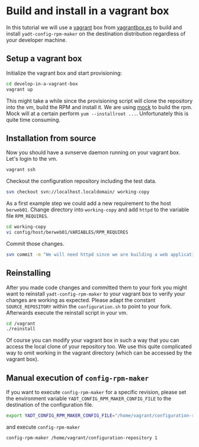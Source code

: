 # Build and install in a vagrant box

In this tutorial we will use a [vagrant](http://www.vagrantup.com/) box from [vagrantbox.es](http://vagrantbox.es/) to
build and install `yadt-config-rpm-maker` on the destination distribution regardless of your developer machine.

## Setup a vagrant box

Initialize the vagrant box and start provisioning:
```bash
cd develop-in-a-vagrant-box
vagrant up
```
This might take a while since the provisioning script will clone the repository into the vm, build the RPM and
install it. We are using [mock](http://fedoraproject.org/wiki/Projects/Mock) to build the rpm.
Mock will at a certain perform `yum --installroot ...`. Unfortunately this is quite time consuming.

## Installation from source

Now you should have a svnserve daemon running on your vagrant box.
Let's login to the vm.
```bash
vagrant ssh
```

Checkout the configuration repository including the test data.
```bash
svn checkout svn://localhost.localdomain/ working-copy
```

As a first example step we could add a new requirement to the host `berweb01`.
Change directory into `working-copy` and add `httpd` to the variable file `RPM_REQUIRES`.
```bash
cd working-copy
vi config/host/berweb01/VARIABLES/RPM_REQUIRES
```

Commit those changes.
```bash
svn commit -m "We will need httpd since we are building a web application."
```

## Reinstalling

After you made code changes and committed them to your fork you might want to reinstall `yadt-config-rpm-maker` to
your vagrant box to verify your changes are working as expected. Please adapt the constant `SOURCE_REPOSITORY` within
the `configuration.sh` to point to your fork. Afterwards execute the reinstall script in your vm.
```bash
cd /vagrant
./reinstall
```
Of course you can modify your vagrant box in such a way that you can access the local clone of your repository too.
We use this quite complicated way to omit working in the vagrant directory (which can be accessed by the vagrant box).

## Manual execution of `config-rpm-maker`

If you want to execute `config-rpm-maker` for a specific revision, please set the environment variable
`YADT_CONFIG_RPM_MAKER_CONFIG_FILE` to the destination of the configuration file.

```bash
export YADT_CONFIG_RPM_MAKER_CONFIG_FILE="/home/vagrant/configuration-repository/hooks/yadt-config-rpm-maker.yaml"
```

and execute `config-rpm-maker`
```bash
config-rpm-maker /home/vagrant/configuration-repository 1
```
